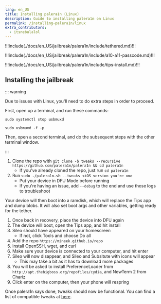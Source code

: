 ```yaml
---
lang: en_US
title: Installing palera1n (Linux)
description: Guide to installing palera1n on Linux
permalink: /installing-palera1n/linux
extra_contributors:
  - itsnebulalol
---
```


!!!include(./docs/en_US/jailbreak/palera1n/include/tethered.md)!!!

!!!include(./docs/en_US/jailbreak/palera1n/include/a10-a11-passcode.md)!!!

!!!include(./docs/en_US/jailbreak/palera1n/include/tips-install.md)!!!

## Installing the jailbreak

::: warning

Due to issues with Linux, you'll need to do extra steps in order to proceed.

First, open up a terminal, and run these commands:

`sudo systemctl stop usbmuxd`

`sudo usbmuxd -f -p`

Then, open a second terminal, and do the subsequent steps with the other terminal window.

:::

1. Clone the repo with `git clone -b tweaks --recursive https://github.com/palera1n/palera1n && cd palera1n`
    - If you've already cloned the repo, just run `cd palera1n`
1. Run `sudo ./palera1n.sh --tweaks <iOS version you're on>`
    - Put your device in DFU Mode before running
    - If you're having an issue, add `--debug` to the end and use those logs to troubleshoot

Your device will then boot into a ramdisk, which will replace the Tips app and dump blobs. It will also set boot args and other variables, getting ready for the tether.

1. Once back in recovery, place the device into DFU again
1. The device will boot, open the Tips app, and hit install
1. Sileo should have appeared on your homescreen
    - If not, click Tools and choose Do all
1. Add the repo `https://mineek.github.io/repo`
1. Install OpenSSH, wget, and curl
1. Make sure your device is connected to your computer, and hit enter
1. Sileo will now disappear, and Sileo and Subsitute with icons will appear
    - This may take a bit as it has to download more packages
1. You will be asked to install PreferenceLoader from `http://apt.thebigboss.org/repofiles/cydia`, and NewTerm 2 from Chariz
1. Click enter on the computer, then your phone will respring

Once palera1n says done, tweaks should now be functional. You can find a list of compatible tweaks at [here](https://github.com/itsnebulalol/ios15-tweaks).